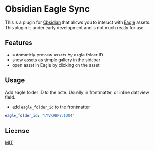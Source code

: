 # Obsidian Eagle Sync

This is a plugin for [Obsidian](https://obsidian.md/) that allows you to interact with [Eagle](https://eagle.cool/) assets.
This plugin is under early development and is not much ready for use.

## Features

-   automaticly preview assets by eagle folder ID
-   show assets as simple gallery in the sidebar
-   open asset in Eagle by clicking on the asset

## Usage

Add eagle folder ID to the note. Usually in frontmatter, or inline dataview field.

-   add `eagle_folder_id` to the frontmatter

```yaml
eagle_folder_id: "LYVR9BPYU1UO4"
```

## License

[MIT](https://choosealicense.com/licenses/mit/)
